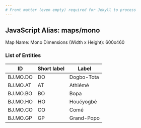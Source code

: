 ```yaml
---
# Front matter (even empty) required for Jekyll to process
---
```


## JavaScript Alias: maps/mono

Map Name: Mono
Dimensions (Width x Height): 600x460

### List of Entities

ID | Short label | Label
---|---|---|
BJ.MO.DO|DO|Dogbo-Tota
BJ.MO.AT|AT|Athiémé
BJ.MO.BO|BO|Bopa
BJ.MO.HO|HO|Houéyogbé
BJ.MO.CO|CO|Comé
BJ.MO.GP|GP|Grand-Popo